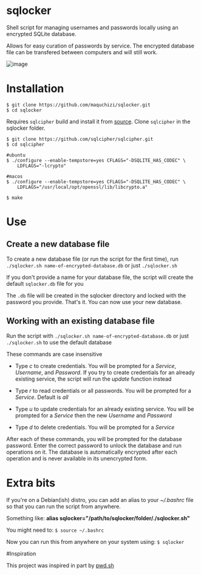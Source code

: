# sqlocker
Shell script for managing usernames and passwords locally using an encrypted SQLite database.

Allows for easy curation of passwords by service. The encrypted database file can be transfered between computers and will still work.

![image](http://i.imgur.com/dUCxCZv.png)

# Installation

	$ git clone https://github.com/maquchizi/sqlocker.git
	$ cd sqlocker

Requires `sqlcipher` build and install it from [source](https://github.com/sqlcipher/sqlcipher.git).
Clone `sqlcipher` in the sqlocker folder.
```
$ git clone https://github.com/sqlcipher/sqlcipher.git 
$ cd sqlcipher

#ubuntu
$ ./configure --enable-tempstore=yes CFLAGS="-DSQLITE_HAS_CODEC" \
    LDFLAGS="-lcrypto"

#macos
$ ./configure --enable-tempstore=yes CFLAGS="-DSQLITE_HAS_CODEC" \
	LDFLAGS="/usr/local/opt/openssl/lib/libcrypto.a"

$ make
```
# Use

## Create a new database file

To create a new database file (or run the script for the first time), run `./sqlocker.sh name-of-encrypted-database.db` or just `./sqlocker.sh`

If you don't provide a name for your database file, the script will create the default `sqlocker.db` file for you

The `.db` file will be created in the sqlocker directory and locked with the password you provide. That's it. You can now use your new database.

## Working with an existing database file

Run the script with `./sqlocker.sh name-of-encrypted-database.db` or just `./sqlocker.sh` to use the default database

These commands are case insensitive

* Type *c* to create credentials. You will be prompted for a *Service*, *Username*, and *Password*. If you try to create credentials for an already existing service, the script will run the *update* function instead

* Type *r* to read credentials or all passwords. You will be prompted for a *Service*. Default is *all*

* Type *u* to update credentials for an already existing service. You will be prompted for a *Service* then the new *Username* and *Password*

* Type *d* to delete credentials. You will be prompted for a *Service*

After each of these commands, you will be prompted for the database password. Enter the correct password to unlock the database and run operations on it.
The database is automatically encrypted after each operation and is never available in its unencrypted form.

# Extra bits

If you're on a Debian(ish) distro, you can add an alias to your *~/.bashrc* file so that you can run the script from anywhere.

Something like: **alias sqlocker="/path/to/sqlocker/folder/./sqlocker.sh"**

You might need to:
```$ source ~/.bashrc```

Now you can run this from anywhere on your system using:
```$ sqlocker```

#Inspiration

This project was inspired in part by [pwd.sh](https://github.com/drduh/pwd.sh)

